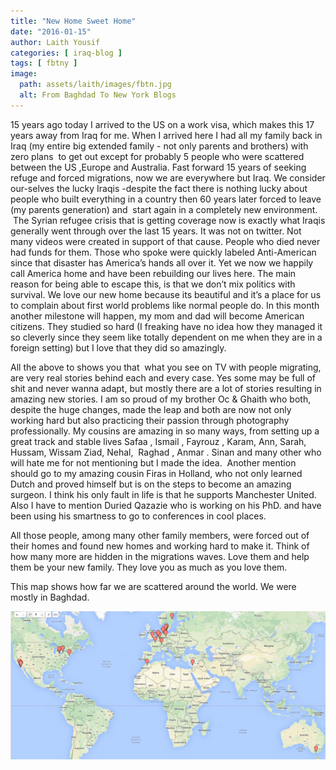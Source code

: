 ```yaml
---
title: "New Home Sweet Home"
date: "2016-01-15"
author: Laith Yousif
categories: [ iraq-blog ]
tags: [ fbtny ]
image:
  path: assets/laith/images/fbtn.jpg
  alt: From Baghdad To New York Blogs
---
```



15 years ago today I arrived to the US on a work visa, which makes this 17 years away from Iraq for me. When I arrived here I had all my family back in Iraq (my entire big extended family - not only parents and brothers) with zero plans  to get out except for probably 5 people who were scattered between the US ,Europe and Australia. Fast forward 15 years of seeking refuge and forced migrations, now we are everywhere but Iraq. We consider our-selves the lucky Iraqis -despite the fact there is nothing lucky about people who built everything in a country then 60 years later forced to leave (my parents generation) and  start again in a completely new environment.  The Syrian refugee crisis that is getting coverage now is exactly what Iraqis generally went through over the last 15 years. It was not on twitter. Not many videos were created in support of that cause. People who died never had funds for them. Those who spoke were quickly labeled Anti-American since that disaster has America’s hands all over it. Yet we now we happily call America home and have been rebuilding our lives here. The main reason for being able to escape this, is that we don’t mix politics with survival. We love our new home because its beautiful and it’s a place for us to complain about first world problems like normal people do. In this month another milestone will happen, my mom and dad will become American citizens. They studied so hard (I freaking have no idea how they managed it so cleverly since they seem like totally dependent on me when they are in a foreign setting) but I love that they did so amazingly.
 
All the above to shows you that  what you see on TV with people migrating, are very real stories behind each and every case. Yes some may be full of shit and never wanna adapt, but mostly there are a lot of stories resulting in amazing new stories. I am so proud of my brother Oc & Ghaith who both, despite the huge changes, made the leap and both are now not only working hard but also practicing their passion through photography professionally. My cousins are amazing in so many ways, from setting up a great track and stable lives Safaa , Ismail , Fayrouz , Karam, Ann, Sarah, Hussam, Wissam Ziad, Nehal,  Raghad , Anmar . Sinan and many other who will hate me for not mentioning but I made the idea.  Another mention should go to my amazing cousin Firas in Holland, who not only learned Dutch and proved himself but is on the steps to become an amazing surgeon. I think his only fault in life is that he supports Manchester United. Also I have to mention Duried Qazazie who is working on his PhD. and have been using his smartness to go to conferences in cool places. 
 
All those people, among many other family members, were forced out of their homes and found new homes and working hard to make it. Think of how many more are hidden in the migrations waves. Love them and help them be your new family. They love you as much as you love them.

This map shows how far we are scattered around the world. We were mostly in Baghdad.  
 
![image](/assets/laith/posts/2016/images/tumblr_inline_o0lm25F7DC1sa3coh_540.png)
